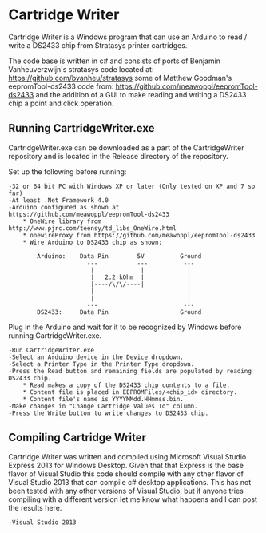 Cartridge Writer
================

Cartridge Writer is a Windows program that can use an Arduino to read / write a
DS2433 chip from Stratasys printer cartridges.

The code base is written in c# and consists of ports of Benjamin
Vanheuverzwijn's stratasys code located at:
	https://github.com/bvanheu/stratasys
some of Matthew Goodman's eepromTool-ds2433 code from:
	https://github.com/meawoppl/eepromTool-ds2433
and the addition of a GUI to make reading and writing a DS2433 chip a point and
click operation.

Running CartridgeWriter.exe
----
CartridgeWriter.exe can be downloaded as a part of the CartridgeWriter repository
and is located in the Release directory of the repository.  

Set up the following before running:

	-32 or 64 bit PC with Windows XP or later (Only tested on XP and 7 so far)
	-At least .Net Framework 4.0
	-Arduino configured as shown at https://github.com/meawoppl/eepromTool-ds2433
		* OneWire library from http://www.pjrc.com/teensy/td_libs_OneWire.html
		* onewireProxy from https://github.com/meawoppl/eepromTool-ds2433
		* Wire Arduino to DS2433 chip as shown:
		
			Arduino:	Data Pin		5V			Ground
						  ---			---			 ---
						   |			 |			  |
						   |   2.2 kOhm	 |			  |
						   |----/\/\/----|			  |
						   |						  |
						   |						  |
						  ---						 ---
			DS2433:		Data Pin					Ground

Plug in the Arduino and wait for it to be recognized by Windows before running
CartridgeWriter.exe.

	-Run CartridgeWriter.exe
	-Select an Arduino device in the Device dropdown.
	-Select a Printer Type in the Printer Type dropdown.
	-Press the Read button and remaining fields are populated by reading DS2433 chip.
		* Read makes a copy of the DS2433 chip contents to a file.
		* Content file is placed in EEPROMFiles/<chip_id> directory.
		* Content file's name is YYYYMMdd.HHmmss.bin.
	-Make changes in "Change Cartridge Values To" column.
	-Press the Write button to write changes to DS2433 chip.

Compiling Cartridge Writer
----
Cartridge Writer was written and compiled using Microsoft Visual Studio Express 2013
for Windows Desktop.  Given that that Express is the base flavor of Visual Studio
this code should compile with any other flavor of Visual Studio 2013 that can compile
c# desktop applications.  This has not been tested with any other versions of Visual
Studio, but if anyone tries compiling with a different version let me know what
happens and I can post the results here.

	-Visual Studio 2013
	
